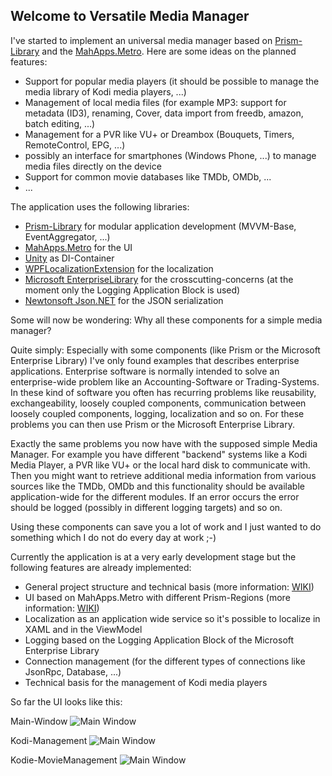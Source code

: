 ## Welcome to Versatile Media Manager ##

I've started to implement an universal media manager based on [Prism-Library](https://github.com/PrismLibrary) and the [MahApps.Metro](https://github.com/MahApps/MahApps.Metro). Here are some ideas on the planned features:

- Support for popular media players (it should be possible to manage the media library of Kodi media players, ...)
- Management of local media files (for example MP3: support for metadata (ID3), renaming, Cover, data import from freedb, amazon, batch editing, ...)
- Management for a PVR like VU+ or Dreambox (Bouquets, Timers, RemoteControl, EPG, ...)
- possibly an interface for smartphones (Windows Phone, ...) to manage media files directly on the device
- Support for common movie databases like TMDb, OMDb, ...
- ...

The application uses the following libraries:

- [Prism-Library](https://github.com/PrismLibrary) for modular application development (MVVM-Base, EventAggregator, ...)
- [MahApps.Metro](https://github.com/MahApps/MahApps.Metro) for the UI
- [Unity](https://github.com/unitycontainer/unity) as DI-Container
- [WPFLocalizationExtension](https://github.com/SeriousM/WPFLocalizationExtension) for the localization
- [Microsoft EnterpriseLibrary](https://entlib.codeplex.com/) for the crosscutting-concerns (at the moment only the Logging Application Block is used)
- [Newtonsoft Json.NET](http://www.newtonsoft.com/json) for the JSON serialization

Some will now be wondering: Why all these components for a simple media manager?

Quite simply: Especially with some components (like Prism or the Microsoft Enterprise Library) I've only found examples that describes enterprise applications. Enterprise software is normally intended to solve an enterprise-wide problem like an Accounting-Software or Trading-Systems. In these kind of software you often has recurring problems like reusability, exchangeability, loosely coupled components, communication between loosely coupled components, logging, localization and so on. For these problems you can then use Prism or the Microsoft Enterprise Library.

Exactly the same problems you now have with the supposed simple Media Manager. For example you have different "backend" systems like a Kodi Media Player, a PVR like VU+ or the local hard disk to communicate with. Then you might want to retrieve additional media information from various sources like the TMDb, OMDb and this functionality should be available application-wide for the different modules. If an error occurs the error should be logged (possibly in different logging targets) and so on.

Using these components can save you a lot of work and I just wanted to do something which I do not do every day at work ;-)

Currently the application is at a very early development stage but the following features are already implemented:

- General project structure and technical basis (more information: [WIKI](https://github.com/steve600/VersatileMediaManager/wiki/General-project-structure))
- UI based on MahApps.Metro with different Prism-Regions (more information: [WIKI](https://github.com/steve600/VersatileMediaManager/wiki/Prism-Regions))
- Localization as an application wide service so it's possible to localize in XAML and in the ViewModel
- Logging based on the Logging Application Block of the Microsoft Enterprise Library
- Connection management (for the different types of connections like JsonRpc, Database, ...)
- Technical basis for the management of Kodi media players

So far the UI looks like this:

Main-Window
![Main Window](http://csharp-blog.de/wp-content/uploads/2015/10/VersatileMediaManager_01.png)

Kodi-Management
![Main Window](http://csharp-blog.de/wp-content/uploads/2015/10/VersatileMediaManager_03.png)

Kodie-MovieManagement
![Main Window](http://csharp-blog.de/wp-content/uploads/2015/10/VersatileMediaManager_04.png)
